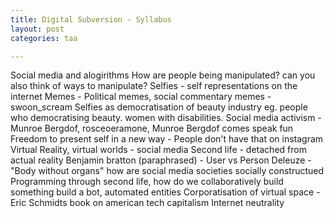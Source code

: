 ```yaml
---
title: Digital Subversion - Syllabus
layout: post
categories: taa

---
```


Social media and alogirithms
How are people being manipulated?
can you also think of ways to manipulate?
Selfies - self representations on the internet
Memes - Political memes, social commentary memes - swoon_scream
Selfies as democratisation of beauty industry eg. people who democratising beauty. women with disabilities.
Social media activism - Munroe Bergdof, rosceoeramone,
Munroe Bergdof comes speak fun
Freedom to present self in a new way - People don't have that on instagram
Virtual Reality, virtual worlds - social media
Second life - detached from actual reality
Benjamin bratton (paraphrased) - User vs Person
Deleuze - "Body without organs" how are social media societies socially constructued
Programming through second life, how do we collaboratively build something
build a bot, automated entities
Corporatisation of virtual space - Eric Schmidts book on american tech capitalism
Internet neutrality
